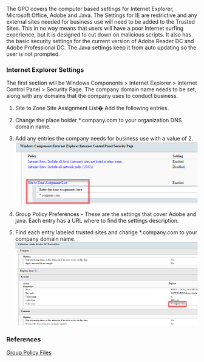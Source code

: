 The GPO covers the computer based settings for Internet Explorer, Microsoft Office, Adobe and Java.  The Settings for IE are restrictive and any external sites needed for business use will need to be added to the Trusted Sites.  This in no way means that users will have a poor Internet surfing experience, but it is designed to cut down on malicious scripts.  It also has the basic security settings for the current version of Adobe Reader DC and Adobe Professional DC.  The Java settings keep it from auto updating so the user is not prompted.  

### Internet Explorer Settings  

The first section will be Windows Components > Internet Explorer > Internet Control Panel > Security Page.  The company domain name needs to be set, along with any domains that the company uses to conduct business.  

1. Site to Zone Site Assignment List� Add the following entries.  
  1. Change the place holder *.company.com to your organization DNS domain name.  
  2. Add any entries the company needs for business use with a value of 2.  
  ![Site to Zone Assignment](../../../../images/sitetozoneassignment.png)  

2. Group Policy Preferences - These are the settings that cover Adobe and java.  Each entry has a URL where to find the settings description.  
  1. Find each entry labeled trusted sites and change *.company.com to your company domain name.  
  ![Adobe Trusted Sites](../../../../images/adobetrustedsites.png)

### References  
[Group Policy Files](https://github.com/cmdcnd/learn/tree/main/docs/Microsoft/GroupPolicy/client/Computer-Application-Security)  